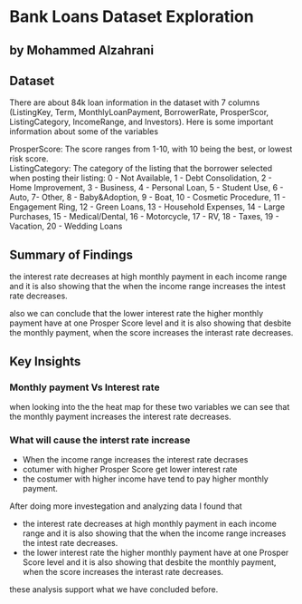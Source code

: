 # Bank Loans Dataset Exploration 
## by Mohammed Alzahrani


## Dataset

There are about 84k loan information in the dataset with 7 columns (ListingKey, Term, MonthlyLoanPayment, BorrowerRate, ProsperScor, ListingCategory, IncomeRange, and Investors). Here is some important information about some of the variables 

ProsperScore: The score ranges from 1-10, with 10 being the best, or lowest risk score.<br>
ListingCategory: The category of the listing that the borrower selected when posting their listing: 0 - Not Available, 1 - Debt Consolidation, 2 - Home Improvement, 3 - Business, 4 - Personal Loan, 5 - Student Use, 6 - Auto, 7- Other, 8 - Baby&Adoption, 9 - Boat, 10 - Cosmetic Procedure, 11 - Engagement Ring, 12 - Green Loans, 13 - Household Expenses, 14 - Large Purchases, 15 - Medical/Dental, 16 - Motorcycle, 17 - RV, 18 - Taxes, 19 - Vacation, 20 - Wedding Loans

## Summary of Findings

the interest rate decreases at high monthly payment in each income range and it is also showing that the when the income range increases the intest rate decreases. 

also we can conclude that the lower interest rate the higher monthly payment have at one Prosper Score level and it is also showing that desbite the monthly payment, when the score increases the interast rate decreases. 


## Key Insights

### Monthly payment Vs Interest rate
when looking into the the heat map for these two variables we can see that the monthly payment increases the interest rate decreases. 

### What will cause the interst rate increase
- When the income range increases the interest rate decrases
- cotumer with higher Prosper Score get lower interest rate
- the costumer with higher income have tend to pay higher monthly payment.

After doing more investegation and analyzing data I found that
- the interest rate decreases at high monthly payment in each income range and it is also showing that the when the income range increases the intest rate decreases.
- the lower interest rate the higher monthly payment have at one Prosper Score level and it is also showing that desbite the monthly payment, when the score increases the interast rate decreases.

these analysis support what we have concluded before.